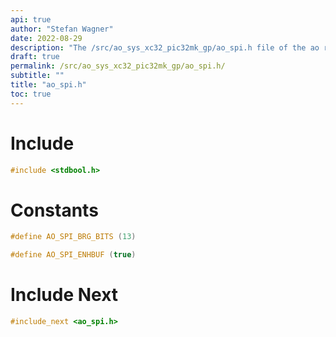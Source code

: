 ```yaml
---
api: true
author: "Stefan Wagner"
date: 2022-08-29
description: "The /src/ao_sys_xc32_pic32mk_gp/ao_spi.h file of the ao real-time operating system."
draft: true
permalink: /src/ao_sys_xc32_pic32mk_gp/ao_spi.h/ 
subtitle: ""
title: "ao_spi.h"
toc: true
---
```


# Include

```c
#include <stdbool.h>
```

# Constants

```c
#define AO_SPI_BRG_BITS (13)
```

```c
#define AO_SPI_ENHBUF (true)
```

# Include Next

```c
#include_next <ao_spi.h>
```
